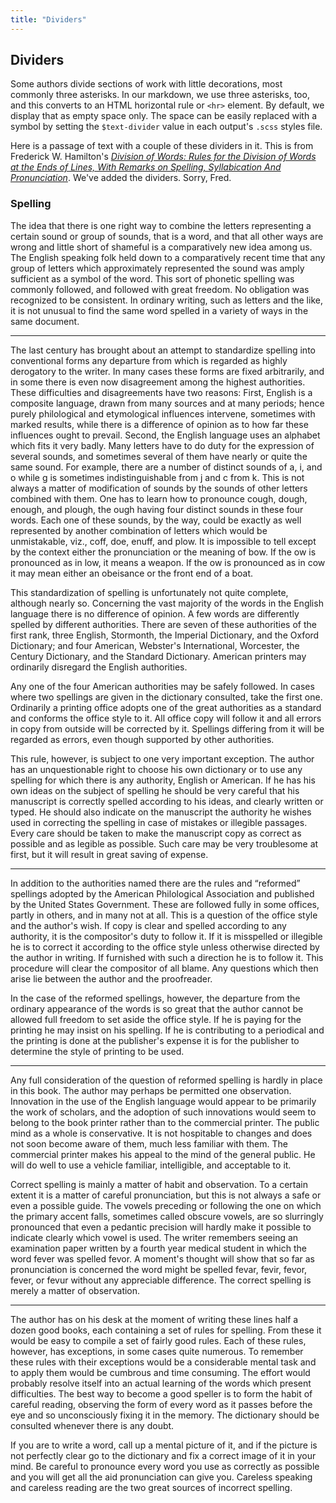 ```yaml
---
title: "Dividers"
---
```


## Dividers

Some authors divide sections of work with little decorations, most commonly three asterisks. In our markdown, we use three asterisks, too, and this converts to an HTML horizontal rule or `<hr>` element. By default, we display that as empty space only. The space can be easily replaced with a symbol by setting the `$text-divider` value in each output's `.scss` styles file.

Here is a passage of text with a couple of these dividers in it. This is from Frederick W. Hamilton's [*Division of Words: Rules for the Division of Words at the Ends of Lines, With Remarks on Spelling, Syllabication And Pronunciation*](https://www.gutenberg.org/files/17016/17016-h/17016-h.htm). We've added the dividers. Sorry, Fred.

### Spelling

The idea that there is one right way to combine the letters representing a certain sound or group of sounds, that is a word, and that all other ways are wrong and little short of shameful is a comparatively new idea among us. The English speaking folk held down to a comparatively recent time that any group of letters which approximately represented the sound was amply sufficient as a symbol of the word. This sort of phonetic spelling was commonly followed, and followed with great freedom. No obligation was recognized to be consistent. In ordinary writing, such as letters and the like, it is not unusual to find the same word spelled in a variety of ways in the same document.

***

The last century has brought about an attempt to standardize spelling into conventional forms any departure from which is regarded as highly derogatory to the writer. In many cases these forms are fixed arbitrarily, and in some there is even now disagreement among the highest authorities. These difficulties and disagreements have two reasons: First, English is a composite language, drawn from many sources and at many periods; hence purely philological and etymological influences intervene, sometimes with marked results, while there is a difference of opinion as to how far these influences ought to prevail. Second, the English language uses an alphabet which fits it very badly. Many letters have to do duty for the expression of several sounds, and sometimes several of them have nearly or quite the same sound. For example, there are a number of distinct sounds of a, i, and o while g is sometimes indistinguishable from j and c from k. This is not always a matter of modification of sounds by the sounds of other letters combined with them. One has to learn how to pronounce cough, dough, enough, and plough, the ough having four distinct sounds in these four words. Each one of these sounds, by the way, could be exactly as well represented by another combination of letters which would be unmistakable, viz., coff, doe, enuff, and plow. It is impossible to tell except by the context either the pronunciation or the meaning of bow. If the ow is pronounced as in low, it means a weapon. If the ow is pronounced as in cow it may mean either an obeisance or the front end of a boat.

This standardization of spelling is unfortunately not quite complete, although nearly so. Concerning the vast majority of the words in the English language there is no difference of opinion. A few words are differently spelled by different authorities. There are seven of these authorities of the first rank, three English, Stormonth, the Imperial Dictionary, and the Oxford Dictionary; and four American, Webster's International, Worcester, the Century Dictionary, and the Standard Dictionary. American printers may ordinarily disregard the English authorities.

Any one of the four American authorities may be safely followed. In cases where two spellings are given in the dictionary consulted, take the first one. Ordinarily a printing office adopts one of the great authorities as a standard and conforms the office style to it. All office copy will follow it and all errors in copy from outside will be corrected by it. Spellings differing from it will be regarded as errors, even though supported by other authorities.

This rule, however, is subject to one very important exception. The author has an unquestionable right to choose his own dictionary or to use any spelling for which there is any authority, English or American. If he has his own ideas on the subject of spelling he should be very careful that his manuscript is correctly spelled according to his ideas, and clearly written or typed. He should also indicate on the manuscript the authority he wishes used in correcting the spelling in case of mistakes or illegible passages. Every care should be taken to make the manuscript copy as correct as possible and as legible as possible. Such care may be very troublesome at first, but it will result in great saving of expense.

***

In addition to the authorities named there are the rules and “reformed” spellings adopted by the American Philological Association and published by the United States Government. These are followed fully in some offices, partly in others, and in many not at all. This is a question of the office style and the author's wish. If copy is clear and spelled according to any authority, it is the compositor's duty to follow it. If it is misspelled or illegible he is to correct it according to the office style unless otherwise directed by the author in writing. If furnished with such a direction he is to follow it. This procedure will clear the compositor of all blame. Any questions which then arise lie between the author and the proofreader.

In the case of the reformed spellings, however, the departure from the ordinary appearance of the words is so great that the author cannot be allowed full freedom to set aside the office style. If he is paying for the printing he may insist on his spelling. If he is contributing to a periodical and the printing is done at the publisher's expense it is for the publisher to determine the style of printing to be used.

***

Any full consideration of the question of reformed spelling is hardly in place in this book. The author may perhaps be permitted one observation. Innovation in the use of the English language would appear to be primarily the work of scholars, and the adoption of such innovations would seem to belong to the book printer rather than to the commercial printer. The public mind as a whole is conservative. It is not hospitable to changes and does not soon become aware of them, much less familiar with them. The commercial printer makes his appeal to the mind of the general public. He will do well to use a vehicle familiar, intelligible, and acceptable to it.

Correct spelling is mainly a matter of habit and observation. To a certain extent it is a matter of careful pronunciation, but this is not always a safe or even a possible guide. The vowels preceding or following the one on which the primary accent falls, sometimes called obscure vowels, are so slurringly pronounced that even a pedantic precision will hardly make it possible to indicate clearly which vowel is used. The writer remembers seeing an examination paper written by a fourth year medical student in which the word fever was spelled fevor. A moment's thought will show that so far as pronunciation is concerned the word might be spelled fevar, fevir, fevor, fever, or fevur without any appreciable difference. The correct spelling is merely a matter of observation.

***

The author has on his desk at the moment of writing these lines half a dozen good books, each containing a set of rules for spelling. From these it would be easy to compile a set of fairly good rules. Each of these rules, however, has exceptions, in some cases quite numerous. To remember these rules with their exceptions would be a considerable mental task and to apply them would be cumbrous and time consuming. The effort would probably resolve itself into an actual learning of the words which present difficulties. The best way to become a good speller is to form the habit of careful reading, observing the form of every word as it passes before the eye and so unconsciously fixing it in the memory. The dictionary should be consulted whenever there is any doubt.

If you are to write a word, call up a mental picture of it, and if the picture is not perfectly clear go to the dictionary and fix a correct image of it in your mind. Be careful to pronounce every word you use as correctly as possible and you will get all the aid pronunciation can give you. Careless speaking and careless reading are the two great sources of incorrect spelling.
